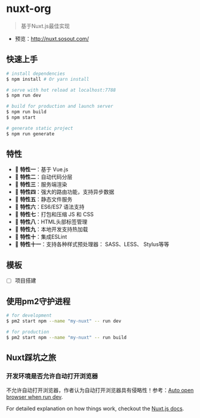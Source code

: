 # nuxt-org

> 基于Nuxt.js最佳实现

- 预览：http://nuxt.sosout.com/

## 快速上手

``` bash
# install dependencies
$ npm install # Or yarn install

# serve with hot reload at localhost:7788
$ npm run dev

# build for production and launch server
$ npm run build
$ npm start

# generate static project
$ npm run generate
```

## 特性

- :gem: **特性一**：基于 Vue.js
- :rocket: **特性二**：自动代码分层
- :1234: **特性三**：服务端渲染
- :gem: **特性四**：强大的路由功能，支持异步数据
- :rocket: **特性五**：静态文件服务
- :1234: **特性六**：ES6/ES7 语法支持
- :gem: **特性七**：打包和压缩 JS 和 CSS
- :rocket: **特性八**：HTML头部标签管理
- :1234: **特性九**：本地开发支持热加载
- :gem: **特性十**：集成ESLint
- :rocket: **特性十一**：支持各种样式预处理器： SASS、LESS、 Stylus等等

## 模板
- [ ] 项目搭建

## 使用pm2守护进程

```bash
# for development
$ pm2 start npm --name "my-nuxt" -- run dev

# for production
$ pm2 start npm --name "my-nuxt" -- run build         
```

## Nuxt踩坑之旅

### 开发环境是否允许自动打开浏览器

不允许自动打开浏览器，作者认为自动打开浏览器具有侵略性！参考：[Auto open browser when run dev](https://github.com/nuxt/nuxt.js/issues/1433).

For detailed explanation on how things work, checkout the [Nuxt.js docs](https://github.com/nuxt/nuxt.js).
